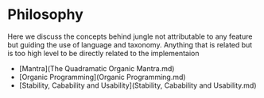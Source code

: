 # Philosophy

Here we discuss the concepts behind jungle not attributable to any feature but guiding the use of language and taxonomy. Anything that is related but is too high level to be directly related to the implementaion

* [Mantra](The Quadramatic Organic Mantra.md) 
* [Organic Programming](Organic Programming.md)
* [Stability, Cabability and Usability](Stability, Cabability and Usability.md)
